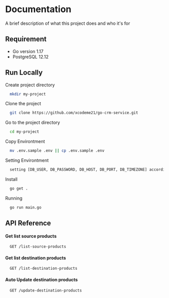 
# Documentation

A brief description of what this project does and who it's for


## Requirement

- Go version 1.17
- PostgreSQL 12.12


## Run Locally

Create project directory

```bash
  mkdir my-project
```

Clone the project

```bash
  git clone https://github.com/xcodeme21/go-crm-service.git
```

Go to the project directory

```bash
  cd my-project
```

Copy Environtment

```bash
  mv .env.sample .env || cp .env.sample .env
```

Setting Environtment

```bash
  setting [DB_USER, DB_PASSWORD, DB_HOST, DB_PORT, DB_TIMEZONE] according to your database settings
```

Install

```bash
  go get .
```

Running

```bash
  go run main.go
```


## API Reference

#### Get list source products

```http
  GET /list-source-products
```

#### Get list destination products

```http
  GET /list-destination-products
```

#### Auto Update destination products

```http
  GET /update-destination-products
```

